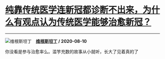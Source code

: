 # [纯靠传统医学连新冠都诊断不出来，为什么有观点认为传统医学能够治愈新冠？](https://www.zhihu.com/answer/1397440955)

----------------------------------------------------------------------------------

![维根斯坦丁](https://pic1.zhimg.com/v2-8416ea6da6511e35e96a209e74063445.jpg?source=1940ef5c "维根斯坦丁")&emsp;**[维根斯坦丁](https://www.zhihu.com/people/wei-gen-si-tan-ding) / 2020-08-10**

你没看是参与治愈率么。滥竽充数的故事从小就听，长大了见着真的了

